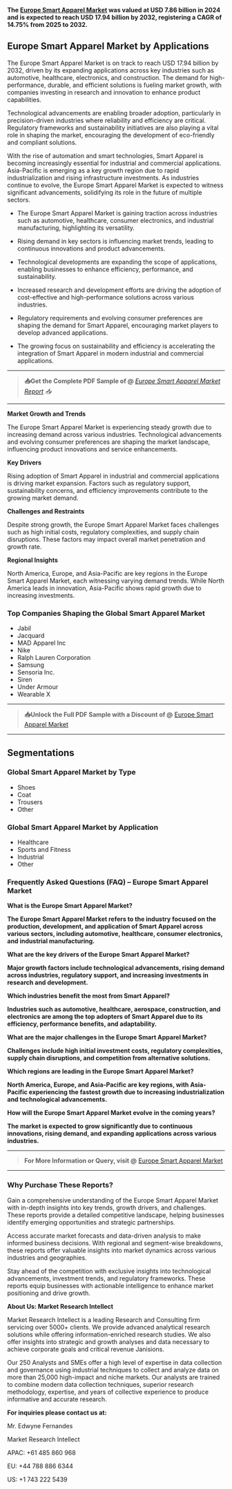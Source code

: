 <p><strong>The <a href="https://www.marketresearchintellect.com/download-sample/?rid=1076559&amp;utm_source=Pulse-April-Europe&amp;utm_medium=852">Europe Smart Apparel Market</a> was valued at USD 7.86 billion in 2024 and is expected to reach USD 17.94 billion by 2032, registering a CAGR of 14.75% from 2025 to 2032.</strong></p><h2>Europe Smart Apparel Market by Applications&nbsp;</h2><p><p>The Europe Smart Apparel Market is on track to reach USD 17.94 billion by 2032, driven by its expanding applications across key industries such as automotive, healthcare, electronics, and construction. The demand for high-performance, durable, and efficient solutions is fueling market growth, with companies investing in research and innovation to enhance product capabilities.</p><p>Technological advancements are enabling broader adoption, particularly in precision-driven industries where reliability and efficiency are critical. Regulatory frameworks and sustainability initiatives are also playing a vital role in shaping the market, encouraging the development of eco-friendly and compliant solutions.</p><p>With the rise of automation and smart technologies, Smart Apparel is becoming increasingly essential for industrial and commercial applications. Asia-Pacific is emerging as a key growth region due to rapid industrialization and rising infrastructure investments. As industries continue to evolve, the Europe Smart Apparel Market is expected to witness significant advancements, solidifying its role in the future of multiple sectors.</p></p><ul><li><p>The Europe Smart Apparel Market is gaining traction across industries such as automotive, healthcare, consumer electronics, and industrial manufacturing, highlighting its versatility.</p></li><li><p>Rising demand in key sectors is influencing market trends, leading to continuous innovations and product advancements.</p></li><li><p>Technological developments are expanding the scope of applications, enabling businesses to enhance efficiency, performance, and sustainability.</p></li><li><p>Increased research and development efforts are driving the adoption of cost-effective and high-performance solutions across various industries.</p></li><li><p>Regulatory requirements and evolving consumer preferences are shaping the demand for Smart Apparel, encouraging market players to develop advanced applications.</p></li><li><p>The growing focus on sustainability and efficiency is accelerating the integration of Smart Apparel in modern industrial and commercial applications.</p></li></ul><hr /><blockquote><p><strong><span class="font-[700]">📥Get the Complete PDF Sample of @ </span></strong><em><span class="font-[700]"><a href="https://www.marketresearchintellect.com/download-sample/?rid=1076559&amp;utm_source=Pulse-April-Europe&amp;utm_medium=852" target="_blank" data-tracking-control-name="article-ssr-frontend-pulse_little-text-block" data-tracking-will-navigate="" data-test-link="">Europe Smart Apparel Market Report</a>&nbsp;📥</span></em></p></blockquote><hr /><p class="" data-start="77" data-end="360"><strong data-start="77" data-end="105">Market Growth and Trends</strong></p><p class="" data-start="77" data-end="360">The Europe Smart Apparel Market is experiencing steady growth due to increasing demand across various industries. Technological advancements and evolving consumer preferences are shaping the market landscape, influencing product innovations and service enhancements.</p><p class="" data-start="362" data-end="606"><strong data-start="362" data-end="377">Key Drivers</strong></p><p class="" data-start="362" data-end="606">Rising adoption of Smart Apparel in industrial and commercial applications is driving market expansion. Factors such as regulatory support, sustainability concerns, and efficiency improvements contribute to the growing market demand.</p><p class="" data-start="608" data-end="849"><strong data-start="608" data-end="637">Challenges and Restraints</strong></p><p class="" data-start="608" data-end="849">Despite strong growth, the Europe Smart Apparel Market faces challenges such as high initial costs, regulatory complexities, and supply chain disruptions. These factors may impact overall market penetration and growth rate.</p><p class="" data-start="851" data-end="1095"><strong data-start="851" data-end="872">Regional Insights</strong></p><p class="" data-start="851" data-end="1095">North America, Europe, and Asia-Pacific are key regions in the Europe Smart Apparel Market, each witnessing varying demand trends. While North America leads in innovation, Asia-Pacific shows rapid growth due to increasing investments.</p><p><h3>Top Companies Shaping the Global Smart Apparel Market </h3><ul><li>Jabil</li><li> Jacquard</li><li> MAD Apparel Inc</li><li> Nike</li><li> Ralph Lauren Corporation</li><li> Samsung</li><li> Sensoria Inc.</li><li> Siren</li><li> Under Armour</li><li> Wearable X</li></ul></p><hr /><blockquote><p><strong>📥Unlock the Full PDF Sample with a Discount of @</strong> <a href="https://www.marketresearchintellect.com/ask-for-discount/?rid=1076559&amp;utm_source=Pulse-April-Europe&amp;utm_medium=852">Europe Smart Apparel Market</a></p></blockquote><hr /><p><h2>Segmentations</h2><h3>Global Smart Apparel Market by Type</h3><ul><li>Shoes</li><li>Coat</li><li>Trousers</li><li>Other</li></ul><h3>Global Smart Apparel Market by Application</h3><ul><li>Healthcare</li><li>Sports and Fitness</li><li>Industrial</li><li>Other</li></ul></p><h3><strong>Frequently Asked Questions (FAQ) &ndash; Europe Smart Apparel Market</strong></h3><p><strong>What is the Europe Smart Apparel Market?</strong></p><p><strong>The Europe Smart Apparel Market refers to the industry focused on the production, development, and application of Smart Apparel across various sectors, including automotive, healthcare, consumer electronics, and industrial manufacturing.</strong></p><p><strong>What are the key drivers of the Europe Smart Apparel Market?</strong></p><p><strong>Major growth factors include technological advancements, rising demand across industries, regulatory support, and increasing investments in research and development.</strong></p><p><strong>Which industries benefit the most from Smart Apparel?</strong></p><p><strong>Industries such as automotive, healthcare, aerospace, construction, and electronics are among the top adopters of Smart Apparel due to its efficiency, performance benefits, and adaptability.</strong></p><p><strong>What are the major challenges in the Europe Smart Apparel Market?</strong></p><p><strong>Challenges include high initial investment costs, regulatory complexities, supply chain disruptions, and competition from alternative solutions.</strong></p><p><strong>Which regions are leading in the Europe Smart Apparel Market?</strong></p><p><strong>North America, Europe, and Asia-Pacific are key regions, with Asia-Pacific experiencing the fastest growth due to increasing industrialization and technological advancements.</strong></p><p><strong>How will the Europe Smart Apparel Market evolve in the coming years?</strong></p><p><strong>The market is expected to grow significantly due to continuous innovations, rising demand, and expanding applications across various industries.</strong></p><hr /><blockquote><p><span class="font-[700]"><strong>For More Information or Query, visit&nbsp;@</strong>&nbsp;</span><span class="font-[700]"><a href="https://www.marketresearchintellect.com/product/smart-apparel-market/?utm_source=Linkedin&utm_medium=852" target="_blank" data-tracking-control-name="article-ssr-frontend-pulse_little-text-block" data-tracking-will-navigate="" data-test-link="">Europe Smart Apparel Market</a></span></p></blockquote><hr /><h3><strong data-start="0" data-end="31">Why Purchase These Reports?</strong></h3><p class="" data-start="35" data-end="297">Gain a comprehensive understanding of the Europe Smart Apparel Market with in-depth insights into key trends, growth drivers, and challenges. These reports provide a detailed competitive landscape, helping businesses identify emerging opportunities and strategic partnerships.</p><p class="" data-start="299" data-end="540">Access accurate market forecasts and data-driven analysis to make informed business decisions. With regional and segment-wise breakdowns, these reports offer valuable insights into market dynamics across various industries and geographies.</p><p class="" data-start="542" data-end="784">Stay ahead of the competition with exclusive insights into technological advancements, investment trends, and regulatory frameworks. These reports equip businesses with actionable intelligence to enhance market positioning and drive growth.</p><p><strong><span class="font-[700]">About Us: Market Research Intellect</span></strong></p><p><span class="">Market Research Intellect is a leading Research and Consulting firm servicing over 5000+ clients. We provide advanced analytical research solutions while offering information-enriched research studies.&nbsp;</span>We also offer insights into strategic and growth analyses and data necessary to achieve corporate goals and critical revenue Janisions.</p><p><span class="">Our 250 Analysts and SMEs offer a high level of expertise in data collection and governance using industrial techniques to collect and analyze data on more than 25,000 high-impact and niche markets. Our analysts are trained to combine modern data collection techniques, superior research methodology, expertise, and years of collective experience to produce informative and accurate research.</span></p><p><strong>For inquiries please contact us at:</strong></p><p>Mr. Edwyne Fernandes</p><p>Market Research Intellect</p><p>APAC: +61 485 860 968</p><p>EU: +44 788 886 6344</p><p>US: +1 743 222 5439</p>